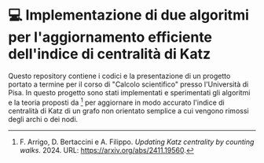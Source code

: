 # 💻 Implementazione di due algoritmi per l'aggiornamento efficiente dell'indice di centralità di Katz

Questo repository contiene i codici e la presentazione di un progetto portato a termine per il corso
di "Calcolo scientifico" presso l'Università di Pisa. In questo progetto sono stati implementati e
sperimentati gli algoritmi e la teoria
proposti da [^1] per aggiornare in modo accurato l'indice di
centralità di Katz di un grafo non orientato semplice a cui vengono rimossi degli archi o dei nodi.

[^1]: F. Arrigo, D. Bertaccini e A. Filippo. *Updating Katz centrality by counting walks*. 2024. URL: https://arxiv.org/abs/2411.19560.